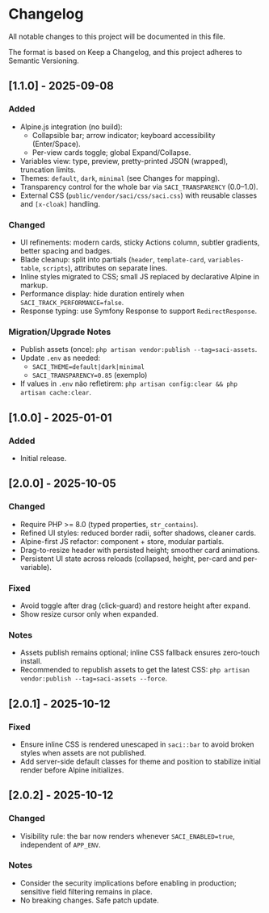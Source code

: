 # Changelog

All notable changes to this project will be documented in this file.

The format is based on Keep a Changelog, and this project adheres to Semantic Versioning.

## [1.1.0] - 2025-09-08
### Added
- Alpine.js integration (no build):
  - Collapsible bar; arrow indicator; keyboard accessibility (Enter/Space).
  - Per-view cards toggle; global Expand/Collapse.
- Variables view: type, preview, pretty-printed JSON (wrapped), truncation limits.
- Themes: `default`, `dark`, `minimal` (see Changes for mapping).
- Transparency control for the whole bar via `SACI_TRANSPARENCY` (0.0–1.0).
- External CSS (`public/vendor/saci/css/saci.css`) with reusable classes and `[x-cloak]` handling.

### Changed
- UI refinements: modern cards, sticky Actions column, subtler gradients, better spacing and badges.
- Blade cleanup: split into partials (`header`, `template-card`, `variables-table`, `scripts`), attributes on separate lines.
- Inline styles migrated to CSS; small JS replaced by declarative Alpine in markup.
- Performance display: hide duration entirely when `SACI_TRACK_PERFORMANCE=false`.
- Response typing: use Symfony Response to support `RedirectResponse`.

### Migration/Upgrade Notes
- Publish assets (once): `php artisan vendor:publish --tag=saci-assets`.
- Update `.env` as needed:
  - `SACI_THEME=default|dark|minimal`
  - `SACI_TRANSPARENCY=0.85` (exemplo)
- If values in `.env` não refletirem: `php artisan config:clear && php artisan cache:clear`.

## [1.0.0] - 2025-01-01
### Added
- Initial release.

## [2.0.0] - 2025-10-05
### Changed
- Require PHP >= 8.0 (typed properties, `str_contains`).
- Refined UI styles: reduced border radii, softer shadows, cleaner cards.
- Alpine-first JS refactor: component + store, modular partials.
- Drag-to-resize header with persisted height; smoother card animations.
- Persistent UI state across reloads (collapsed, height, per-card and per-variable).

### Fixed
- Avoid toggle after drag (click-guard) and restore height after expand.
- Show resize cursor only when expanded.

### Notes
- Assets publish remains optional; inline CSS fallback ensures zero-touch install.
- Recommended to republish assets to get the latest CSS: `php artisan vendor:publish --tag=saci-assets --force`.


## [2.0.1] - 2025-10-12
### Fixed
- Ensure inline CSS is rendered unescaped in `saci::bar` to avoid broken styles when assets are not published.
- Add server-side default classes for theme and position to stabilize initial render before Alpine initializes.

## [2.0.2] - 2025-10-12
### Changed
- Visibility rule: the bar now renders whenever `SACI_ENABLED=true`, independent of `APP_ENV`.

### Notes
- Consider the security implications before enabling in production; sensitive field filtering remains in place.
- No breaking changes. Safe patch update.


